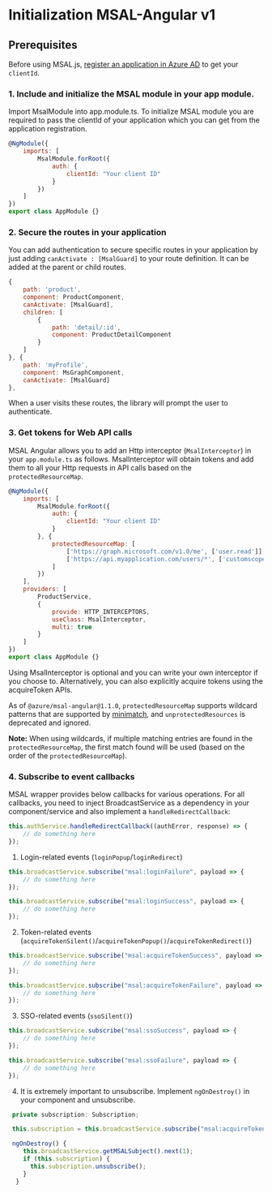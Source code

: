 # Initialization MSAL-Angular v1

## Prerequisites

Before using MSAL.js, [register an application in Azure AD](https://docs.microsoft.com/azure/active-directory/develop/quickstart-register-app) to get your `clientId`.

### 1. Include and initialize the MSAL module in your app module.

Import MsalModule into app.module.ts. To initialize MSAL module you are required to pass the clientId of your application which you can get from the application registration.

```js
@NgModule({
    imports: [
        MsalModule.forRoot({
            auth: {
                clientId: "Your client ID"
            }
        })
    ]
})
export class AppModule {}
```

### 2. Secure the routes in your application

You can add authentication to secure specific routes in your application by just adding `canActivate : [MsalGuard]` to your route definition. It can be added at the parent or child routes.

```js
{
    path: 'product',
    component: ProductComponent,
    canActivate: [MsalGuard],
    children: [
        {
            path: 'detail/:id',
            component: ProductDetailComponent
        }
    ]
}, {
    path: 'myProfile',
    component: MsGraphComponent,
    canActivate: [MsalGuard]
},
```

When a user visits these routes, the library will prompt the user to authenticate.

### 3. Get tokens for Web API calls

MSAL Angular allows you to add an Http interceptor (`MsalInterceptor`) in your `app.module.ts` as follows. MsalInterceptor will obtain tokens and add them to all your Http requests in API calls based on the `protectedResourceMap`.

```js
@NgModule({
    imports: [
        MsalModule.forRoot({
            auth: {
                clientId: "Your client ID"
            }
        }, {
            protectedResourceMap: [
                ['https://graph.microsoft.com/v1.0/me', ['user.read']],
                ['https://api.myapplication.com/users/*', ['customscope.read']]
            ]
        })
    ],
    providers: [
        ProductService, 
        {
            provide: HTTP_INTERCEPTORS,
            useClass: MsalInterceptor,
            multi: true
        }
    ]
})
export class AppModule {}
```

Using MsalInterceptor is optional and you can write your own interceptor if you choose to. Alternatively, you can also explicitly acquire tokens using the acquireToken APIs.

As of `@azure/msal-angular@1.1.0`, `protectedResourceMap` supports wildcard patterns that are supported by [minimatch](https://github.com/isaacs/minimatch), and `unprotectedResources` is deprecated and ignored. 

**Note:** When using wildcards, if multiple matching entries are found in the `protectedResourceMap`, the first match found will be used (based on the order of the `protectedResourceMap`).

### 4. Subscribe to event callbacks

MSAL wrapper provides below callbacks for various operations. For all callbacks, you need to inject BroadcastService as a dependency in your component/service and also implement a `handleRedirectCallback`:

```js
this.authService.handleRedirectCallback((authError, response) => {
    // do something here
});
```

1. Login-related events (`loginPopup`/`loginRedirect`)

```js
this.broadcastService.subscribe("msal:loginFailure", payload => {
    // do something here
});

this.broadcastService.subscribe("msal:loginSuccess", payload => {
    // do something here
});
```

2. Token-related events (`acquireTokenSilent()`/`acquireTokenPopup()`/`acquireTokenRedirect()`)

```js
this.broadcastService.subscribe("msal:acquireTokenSuccess", payload => {
    // do something here
});

this.broadcastService.subscribe("msal:acquireTokenFailure", payload => {
    // do something here
});
```

3. SSO-related events (`ssoSilent()`)

```js
this.broadcastService.subscribe("msal:ssoSuccess", payload => {
    // do something here
});

this.broadcastService.subscribe("msal:ssoFailure", payload => {
    // do something here
});
```

4. It is extremely important to unsubscribe. Implement `ngOnDestroy()` in your component and unsubscribe.

```js
 private subscription: Subscription;

 this.subscription = this.broadcastService.subscribe("msal:acquireTokenFailure", (payload) => {});

 ngOnDestroy() {
    this.broadcastService.getMSALSubject().next(1);
    if (this.subscription) {
      this.subscription.unsubscribe();
    }
  }
```